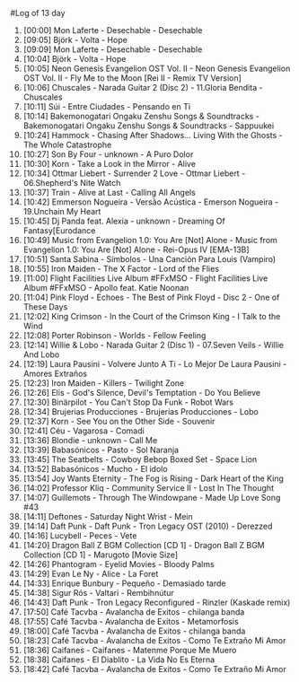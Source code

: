 #Log of 13 day

1. [00:00] Mon Laferte - Desechable - Desechable
1. [09:05] Björk - Volta - Hope
1. [09:09] Mon Laferte - Desechable - Desechable
1. [10:04] Björk - Volta - Hope
1. [10:05] Neon Genesis Evangelion OST Vol. II - Neon Genesis Evangelion OST Vol. II - Fly Me to the Moon [Rei II - Remix TV Version]
1. [10:06] Chuscales - Narada Guitar 2 (Disc 2) - 11.Gloria Bendita - Chuscales
1. [10:11] Súi - Entre Ciudades - Pensando en Ti
1. [10:14] Bakemonogatari Ongaku Zenshu Songs & Soundtracks - Bakemonogatari Ongaku Zenshu Songs & Soundtracks - Sappuukei
1. [10:24] Hammock - Chasing After Shadows... Living With the Ghosts - The Whole Catastrophe
1. [10:27] Son By Four - unknown - A Puro Dolor
1. [10:30] Korn - Take a Look in the Mirror - Alive
1. [10:34] Ottmar Liebert - Surrender 2 Love - Ottmar Liebert - 06.Shepherd's Nite Watch
1. [10:37] Train - Alive at Last - Calling All Angels
1. [10:42] Emmerson Nogueira - Versão Acústica - Emerson Nogueira - 19.Unchain My Heart
1. [10:45] Dj Panda feat. Alexia - unknown - Dreaming Of Fantasy[Eurodance
1. [10:49] Music from Evangelion 1.0: You Are [Not] Alone - Music from Evangelion 1.0: You Are [Not] Alone - Rei-Opus IV [EMA-13B]
1. [10:51] Santa Sabina - Símbolos - Una Canción Para Louis (Vampiro)
1. [10:55] Iron Maiden - The X Factor - Lord of the Flies
1. [11:00] Flight Facilities Live Album #FFxMSO - Flight Facilities Live Album #FFxMSO - Apollo feat. Katie Noonan
1. [11:04] Pink Floyd - Echoes - The Best of Pink Floyd - Disc 2 - One of These Days
1. [12:02] King Crimson - In the Court of the Crimson King - I Talk to the Wind
1. [12:08] Porter Robinson - Worlds - Fellow Feeling
1. [12:14] Willie & Lobo - Narada Guitar 2 (Disc 1) - 07.Seven Veils - Willie And Lobo
1. [12:19] Laura Pausini - Volvere Junto A Ti - Lo Mejor De Laura Pausini - Amores Extraños
1. [12:23] Iron Maiden - Killers - Twilight Zone
1. [12:26] Elis - God's Silence, Devil's Temptation - Do You Believe
1. [12:30] Binärpilot - You Can't Stop Da Funk - Robot Wars
1. [12:34] Brujerias Producciones - Brujerias Producciones - Lobo
1. [12:37] Korn - See You on the Other Side - Souvenir
1. [12:41] Céu - Vagarosa - Comadi
1. [13:36] Blondie - unknown - Call Me
1. [13:39] Babasónicos - Pasto - Sol Naranja
1. [13:45] The Seatbelts - Cowboy Bebop Boxed Set - Space Lion
1. [13:52] Babasónicos - Mucho - El idolo
1. [13:54] Joy Wants Eternity - The Fog is Rising - Dark Heart of the King
1. [14:02] Professor Kliq - Community Service II - Lost In The Thought
1. [14:07] Guillemots - Through The Windowpane - Made Up Love Song #43
1. [14:11] Deftones - Saturday Night Wrist - Mein
1. [14:14] Daft Punk - Daft Punk - Tron Legacy OST (2010) - Derezzed
1. [14:16] Lucybell - Peces - Vete
1. [14:20] Dragon Ball Z BGM Collection [CD 1] - Dragon Ball Z BGM Collection [CD 1] - Marugoto [Movie Size]
1. [14:26] Phantogram - Eyelid Movies - Bloody Palms
1. [14:29] Evan Le Ny - Alice - La Foret
1. [14:33] Enrique Bunbury - Pequeño - Demasiado tarde
1. [14:38] Sigur Rós - Valtari - Rembihnútur
1. [14:43] Daft Punk - Tron Legacy Reconfigured - Rinzler (Kaskade remix)
1. [17:50] Café Tacvba - Avalancha de Exitos - chilanga banda
1. [17:55] Café Tacvba - Avalancha de Exitos - Metamorfosis
1. [18:00] Café Tacvba - Avalancha de Exitos - chilanga banda
1. [18:23] Café Tacvba - Avalancha de Exitos - Como Te Extraño Mi Amor
1. [18:36] Caifanes - Caifanes - Matenme Porque Me Muero
1. [18:38] Caifanes - El Diablito - La Vida No Es Eterna
1. [18:42] Café Tacvba - Avalancha de Exitos - Como Te Extraño Mi Amor
